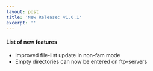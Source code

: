 ```yaml
---
layout: post
title: 'New Release: v1.0.1'
excerpt: ''
---
```


#### List of new features

* Improved file-list update in non-fam mode
* Empty directories can now be entered on ftp-servers
